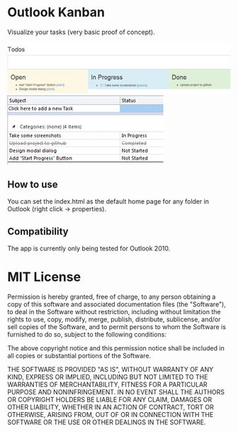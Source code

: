 # Outlook Kanban

Visualize your tasks (very basic proof of concept).

![alt text](other/screenshots/first_prototype.png "First prototype")
![alt text](other/screenshots/first_prototype_testdata.PNG "First prototype")

## How to use

You can set the index.html as the default home page for any folder in Outlook (right click -> properties).

## Compatibility

The app is currently only being tested for Outlook 2010.

# MIT License

Permission is hereby granted, free of charge, to any person obtaining a copy
of this software and associated documentation files (the "Software"), to deal
in the Software without restriction, including without limitation the rights
to use, copy, modify, merge, publish, distribute, sublicense, and/or sell
copies of the Software, and to permit persons to whom the Software is
furnished to do so, subject to the following conditions:

The above copyright notice and this permission notice shall be included in
all copies or substantial portions of the Software.

THE SOFTWARE IS PROVIDED "AS IS", WITHOUT WARRANTY OF ANY KIND, EXPRESS OR
IMPLIED, INCLUDING BUT NOT LIMITED TO THE WARRANTIES OF MERCHANTABILITY,
FITNESS FOR A PARTICULAR PURPOSE AND NONINFRINGEMENT. IN NO EVENT SHALL THE
AUTHORS OR COPYRIGHT HOLDERS BE LIABLE FOR ANY CLAIM, DAMAGES OR OTHER
LIABILITY, WHETHER IN AN ACTION OF CONTRACT, TORT OR OTHERWISE, ARISING FROM,
OUT OF OR IN CONNECTION WITH THE SOFTWARE OR THE USE OR OTHER DEALINGS IN
THE SOFTWARE.
